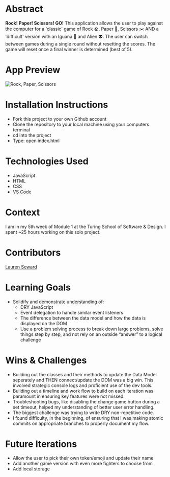 # Abstract
**Rock! Paper! Scissors! GO!** This application allows the user to play against the computer for a 'classic' game of Rock 🪨, Paper 📝, Scissors ✂️ AND a 'difficult' version with an Iguana 🦎 and Alien 👽. The user can switch between games during a single round without resetting the scores. The game will reset once a final winner is determined (best of 5). 

# App Preview 
![Rock, Paper, Scissors](https://media.giphy.com/media/xCZQHevwr3gqE16a13/giphy.gif)

# Installation Instructions
- Fork this project to your own Github account
- Clone the repository to your local machine using your computers terminal
- cd into the project
- Type: open index.html

# Technologies Used
- JavaScript
- HTML
- CSS
- VS Code

# Context
I am in my 5th week of Module 1 at the Turing School of Software & Design. I spent ~25 hours working on this solo project. 

# Contributors
[Lauren Seward](https://github.com/LSeward0421)

# Learning Goals
- Solidify and demonstrate understanding of:
  - DRY JavaScript
  - Event delegation to handle similar event listeners
  - The difference between the data model and how the data is displayed on the DOM
  - Use a problem solving process to break down large problems, solve things step by step, and not rely on an outside “answer” to a logical challenge

# Wins & Challenges
  - Building out the classes and their methods to update the Data Model seperately and THEN connect/update the DOM was a big win. This involved strategic console logs and proficient use of the dev tools. 
  - Building out a timeline and work flow to build on each iteration was paramount in ensuring key features were not missed. 
  - Troubleshooting bugs, like disabling the change game button during a set timeout, helped my understanding of better user error handling. 
  - The biggest challenge was trying to write DRY non-repetitive code.
  - I found difficulty, in the beginning, of ensuring that I was making atomic commits on appropriate branches to properly document my flow. 

  # Future Iterations
  - Allow the user to pick their own token/emoji and update their name
  - Add another game version with even more fighters to choose from
  - Add local storage